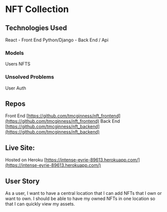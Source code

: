 # NFT Collection

## Technologies Used

React - Front End
Python/Django - Back End / Api

### Models

Users
NFTS

### Unsolved Problems

User Auth

## Repos

Front End [https://github.com/tmcginness/nft_frontend](https://github.com/tmcginness/nft_frontend)
Back End [https://github.com/tmcginness/nft_backend](https://github.com/tmcginness/nft_backend)

## Live Site:

Hosted on Heroku [https://intense-eyrie-89613.herokuapp.com/](https://intense-eyrie-89613.herokuapp.com/)

## User Story

As a user, I want to have a central location that I can add NFTs that I own or want to own. I should be able to have my owned NFTs in one location so that I can quickly view my assets.
